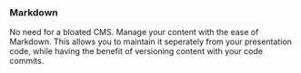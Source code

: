 ### Markdown
No need for a bloated CMS. Manage your content with the ease of Markdown. This allows you to maintain it seperately from your presentation code, while having the benefit of versioning content with your code commits.











